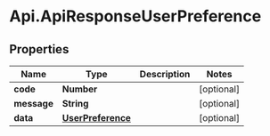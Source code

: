 # Api.ApiResponseUserPreference

## Properties

Name | Type | Description | Notes
------------ | ------------- | ------------- | -------------
**code** | **Number** |  | [optional] 
**message** | **String** |  | [optional] 
**data** | [**UserPreference**](UserPreference.md) |  | [optional] 


